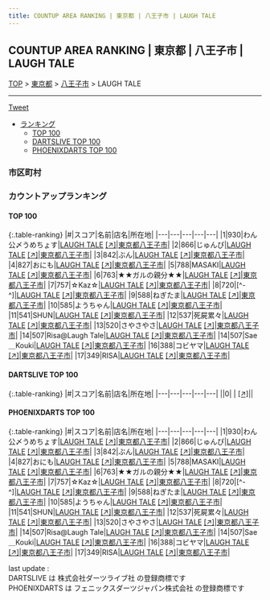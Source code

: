 ```yaml
---
title: COUNTUP AREA RANKING | 東京都 | 八王子市 | LAUGH TALE
---
```

## COUNTUP AREA RANKING | 東京都 | 八王子市 | LAUGH TALE

[TOP](/darts/rank/) > [東京都](/darts/rank/東京都/) > [八王子市](/darts/rank/東京都/八王子市/) > LAUGH TALE

___

<a href="https://twitter.com/share?ref_src=twsrc%5Etfw" data-text="COUNTUP AREA RANKING | 東京都八王子市LAUGH TALE" class="twitter-share-button" data-hashtags="DARTSLIVE,PHOENIXDARTS,darts,ダーツ" data-show-count="false">Tweet</a>

* [ランキング](#カウントアップランキング)
    * [TOP 100](#top-100)
    * [DARTSLIVE TOP 100](#dartslive-top-100)
    * [PHOENIXDARTS TOP 100](#phoenixdarts-top-100)

### 市区町村

<ul>

</ul>

### カウントアップランキング

#### TOP 100



{:.table-ranking}
|#|スコア|名前|店名|所在地|
|---|---|---|---|---|
|1|930|<span class="rank-name-pd">わん公〆うめちょす</span>|<a href="/darts/rank/shops/83899.html">LAUGH TALE</a> <a href="https://vs.phoenixdarts.com/jp/shop/shopDetailInfo/s_83899?s_seq=83899">[↗]</a>|<a href="/darts/rank/東京都/八王子市">東京都八王子市</a>|
|2|866|<span class="rank-name-pd">じゅんぴ</span>|<a href="/darts/rank/shops/83899.html">LAUGH TALE</a> <a href="https://vs.phoenixdarts.com/jp/shop/shopDetailInfo/s_83899?s_seq=83899">[↗]</a>|<a href="/darts/rank/東京都/八王子市">東京都八王子市</a>|
|3|842|<span class="rank-name-pd">ぶん</span>|<a href="/darts/rank/shops/83899.html">LAUGH TALE</a> <a href="https://vs.phoenixdarts.com/jp/shop/shopDetailInfo/s_83899?s_seq=83899">[↗]</a>|<a href="/darts/rank/東京都/八王子市">東京都八王子市</a>|
|4|827|<span class="rank-name-pd">おにも</span>|<a href="/darts/rank/shops/83899.html">LAUGH TALE</a> <a href="https://vs.phoenixdarts.com/jp/shop/shopDetailInfo/s_83899?s_seq=83899">[↗]</a>|<a href="/darts/rank/東京都/八王子市">東京都八王子市</a>|
|5|788|<span class="rank-name-pd">MASAKI</span>|<a href="/darts/rank/shops/83899.html">LAUGH TALE</a> <a href="https://vs.phoenixdarts.com/jp/shop/shopDetailInfo/s_83899?s_seq=83899">[↗]</a>|<a href="/darts/rank/東京都/八王子市">東京都八王子市</a>|
|6|763|<span class="rank-name-pd">★★ガルの親分★★</span>|<a href="/darts/rank/shops/83899.html">LAUGH TALE</a> <a href="https://vs.phoenixdarts.com/jp/shop/shopDetailInfo/s_83899?s_seq=83899">[↗]</a>|<a href="/darts/rank/東京都/八王子市">東京都八王子市</a>|
|7|757|<span class="rank-name-pd">☆Kaz☆</span>|<a href="/darts/rank/shops/83899.html">LAUGH TALE</a> <a href="https://vs.phoenixdarts.com/jp/shop/shopDetailInfo/s_83899?s_seq=83899">[↗]</a>|<a href="/darts/rank/東京都/八王子市">東京都八王子市</a>|
|8|720|<span class="rank-name-pd">[^-^]</span>|<a href="/darts/rank/shops/83899.html">LAUGH TALE</a> <a href="https://vs.phoenixdarts.com/jp/shop/shopDetailInfo/s_83899?s_seq=83899">[↗]</a>|<a href="/darts/rank/東京都/八王子市">東京都八王子市</a>|
|9|588|<span class="rank-name-pd">ねぎたま</span>|<a href="/darts/rank/shops/83899.html">LAUGH TALE</a> <a href="https://vs.phoenixdarts.com/jp/shop/shopDetailInfo/s_83899?s_seq=83899">[↗]</a>|<a href="/darts/rank/東京都/八王子市">東京都八王子市</a>|
|10|585|<span class="rank-name-pd">ようちゃん</span>|<a href="/darts/rank/shops/83899.html">LAUGH TALE</a> <a href="https://vs.phoenixdarts.com/jp/shop/shopDetailInfo/s_83899?s_seq=83899">[↗]</a>|<a href="/darts/rank/東京都/八王子市">東京都八王子市</a>|
|11|541|<span class="rank-name-pd">SHUN</span>|<a href="/darts/rank/shops/83899.html">LAUGH TALE</a> <a href="https://vs.phoenixdarts.com/jp/shop/shopDetailInfo/s_83899?s_seq=83899">[↗]</a>|<a href="/darts/rank/東京都/八王子市">東京都八王子市</a>|
|12|537|<span class="rank-name-pd">死屍累々</span>|<a href="/darts/rank/shops/83899.html">LAUGH TALE</a> <a href="https://vs.phoenixdarts.com/jp/shop/shopDetailInfo/s_83899?s_seq=83899">[↗]</a>|<a href="/darts/rank/東京都/八王子市">東京都八王子市</a>|
|13|520|<span class="rank-name-pd">さやさやさ</span>|<a href="/darts/rank/shops/83899.html">LAUGH TALE</a> <a href="https://vs.phoenixdarts.com/jp/shop/shopDetailInfo/s_83899?s_seq=83899">[↗]</a>|<a href="/darts/rank/東京都/八王子市">東京都八王子市</a>|
|14|507|<span class="rank-name-pd">Risa@Laugh Tale</span>|<a href="/darts/rank/shops/83899.html">LAUGH TALE</a> <a href="https://vs.phoenixdarts.com/jp/shop/shopDetailInfo/s_83899?s_seq=83899">[↗]</a>|<a href="/darts/rank/東京都/八王子市">東京都八王子市</a>|
|14|507|<span class="rank-name-pd">Sae＿Kouki</span>|<a href="/darts/rank/shops/83899.html">LAUGH TALE</a> <a href="https://vs.phoenixdarts.com/jp/shop/shopDetailInfo/s_83899?s_seq=83899">[↗]</a>|<a href="/darts/rank/東京都/八王子市">東京都八王子市</a>|
|16|388|<span class="rank-name-pd">コビヤマ</span>|<a href="/darts/rank/shops/83899.html">LAUGH TALE</a> <a href="https://vs.phoenixdarts.com/jp/shop/shopDetailInfo/s_83899?s_seq=83899">[↗]</a>|<a href="/darts/rank/東京都/八王子市">東京都八王子市</a>|
|17|349|<span class="rank-name-pd">RISA</span>|<a href="/darts/rank/shops/83899.html">LAUGH TALE</a> <a href="https://vs.phoenixdarts.com/jp/shop/shopDetailInfo/s_83899?s_seq=83899">[↗]</a>|<a href="/darts/rank/東京都/八王子市">東京都八王子市</a>|


#### DARTSLIVE TOP 100



{:.table-ranking}
|#|スコア|名前|店名|所在地|
|---|---|---|---|---|
||0|<span class="rank-name-dl"> </span>|<a href="/darts/rank/shops/.html"></a> <a href="">[↗]</a>|<a href="/darts/rank//"></a>|


#### PHOENIXDARTS TOP 100



{:.table-ranking}
|#|スコア|名前|店名|所在地|
|---|---|---|---|---|
|1|930|<span class="rank-name-pd">わん公〆うめちょす</span>|<a href="/darts/rank/shops/83899.html">LAUGH TALE</a> <a href="https://vs.phoenixdarts.com/jp/shop/shopDetailInfo/s_83899?s_seq=83899">[↗]</a>|<a href="/darts/rank/東京都/八王子市">東京都八王子市</a>|
|2|866|<span class="rank-name-pd">じゅんぴ</span>|<a href="/darts/rank/shops/83899.html">LAUGH TALE</a> <a href="https://vs.phoenixdarts.com/jp/shop/shopDetailInfo/s_83899?s_seq=83899">[↗]</a>|<a href="/darts/rank/東京都/八王子市">東京都八王子市</a>|
|3|842|<span class="rank-name-pd">ぶん</span>|<a href="/darts/rank/shops/83899.html">LAUGH TALE</a> <a href="https://vs.phoenixdarts.com/jp/shop/shopDetailInfo/s_83899?s_seq=83899">[↗]</a>|<a href="/darts/rank/東京都/八王子市">東京都八王子市</a>|
|4|827|<span class="rank-name-pd">おにも</span>|<a href="/darts/rank/shops/83899.html">LAUGH TALE</a> <a href="https://vs.phoenixdarts.com/jp/shop/shopDetailInfo/s_83899?s_seq=83899">[↗]</a>|<a href="/darts/rank/東京都/八王子市">東京都八王子市</a>|
|5|788|<span class="rank-name-pd">MASAKI</span>|<a href="/darts/rank/shops/83899.html">LAUGH TALE</a> <a href="https://vs.phoenixdarts.com/jp/shop/shopDetailInfo/s_83899?s_seq=83899">[↗]</a>|<a href="/darts/rank/東京都/八王子市">東京都八王子市</a>|
|6|763|<span class="rank-name-pd">★★ガルの親分★★</span>|<a href="/darts/rank/shops/83899.html">LAUGH TALE</a> <a href="https://vs.phoenixdarts.com/jp/shop/shopDetailInfo/s_83899?s_seq=83899">[↗]</a>|<a href="/darts/rank/東京都/八王子市">東京都八王子市</a>|
|7|757|<span class="rank-name-pd">☆Kaz☆</span>|<a href="/darts/rank/shops/83899.html">LAUGH TALE</a> <a href="https://vs.phoenixdarts.com/jp/shop/shopDetailInfo/s_83899?s_seq=83899">[↗]</a>|<a href="/darts/rank/東京都/八王子市">東京都八王子市</a>|
|8|720|<span class="rank-name-pd">[^-^]</span>|<a href="/darts/rank/shops/83899.html">LAUGH TALE</a> <a href="https://vs.phoenixdarts.com/jp/shop/shopDetailInfo/s_83899?s_seq=83899">[↗]</a>|<a href="/darts/rank/東京都/八王子市">東京都八王子市</a>|
|9|588|<span class="rank-name-pd">ねぎたま</span>|<a href="/darts/rank/shops/83899.html">LAUGH TALE</a> <a href="https://vs.phoenixdarts.com/jp/shop/shopDetailInfo/s_83899?s_seq=83899">[↗]</a>|<a href="/darts/rank/東京都/八王子市">東京都八王子市</a>|
|10|585|<span class="rank-name-pd">ようちゃん</span>|<a href="/darts/rank/shops/83899.html">LAUGH TALE</a> <a href="https://vs.phoenixdarts.com/jp/shop/shopDetailInfo/s_83899?s_seq=83899">[↗]</a>|<a href="/darts/rank/東京都/八王子市">東京都八王子市</a>|
|11|541|<span class="rank-name-pd">SHUN</span>|<a href="/darts/rank/shops/83899.html">LAUGH TALE</a> <a href="https://vs.phoenixdarts.com/jp/shop/shopDetailInfo/s_83899?s_seq=83899">[↗]</a>|<a href="/darts/rank/東京都/八王子市">東京都八王子市</a>|
|12|537|<span class="rank-name-pd">死屍累々</span>|<a href="/darts/rank/shops/83899.html">LAUGH TALE</a> <a href="https://vs.phoenixdarts.com/jp/shop/shopDetailInfo/s_83899?s_seq=83899">[↗]</a>|<a href="/darts/rank/東京都/八王子市">東京都八王子市</a>|
|13|520|<span class="rank-name-pd">さやさやさ</span>|<a href="/darts/rank/shops/83899.html">LAUGH TALE</a> <a href="https://vs.phoenixdarts.com/jp/shop/shopDetailInfo/s_83899?s_seq=83899">[↗]</a>|<a href="/darts/rank/東京都/八王子市">東京都八王子市</a>|
|14|507|<span class="rank-name-pd">Risa@Laugh Tale</span>|<a href="/darts/rank/shops/83899.html">LAUGH TALE</a> <a href="https://vs.phoenixdarts.com/jp/shop/shopDetailInfo/s_83899?s_seq=83899">[↗]</a>|<a href="/darts/rank/東京都/八王子市">東京都八王子市</a>|
|14|507|<span class="rank-name-pd">Sae＿Kouki</span>|<a href="/darts/rank/shops/83899.html">LAUGH TALE</a> <a href="https://vs.phoenixdarts.com/jp/shop/shopDetailInfo/s_83899?s_seq=83899">[↗]</a>|<a href="/darts/rank/東京都/八王子市">東京都八王子市</a>|
|16|388|<span class="rank-name-pd">コビヤマ</span>|<a href="/darts/rank/shops/83899.html">LAUGH TALE</a> <a href="https://vs.phoenixdarts.com/jp/shop/shopDetailInfo/s_83899?s_seq=83899">[↗]</a>|<a href="/darts/rank/東京都/八王子市">東京都八王子市</a>|
|17|349|<span class="rank-name-pd">RISA</span>|<a href="/darts/rank/shops/83899.html">LAUGH TALE</a> <a href="https://vs.phoenixdarts.com/jp/shop/shopDetailInfo/s_83899?s_seq=83899">[↗]</a>|<a href="/darts/rank/東京都/八王子市">東京都八王子市</a>|


<div class="footer border-top border-gray-light mt-5 pt-3 text-right text-gray">
    last update : <span style="font-weight: italic" id="foot_last_modified"></span><br />
    DARTSLIVE は 株式会社ダーツライブ社 の登録商標です<br />
    PHOENIXDARTS は フェニックスダーツジャパン株式会社 の登録商標です<br />
</div>

<script src="https://cdnjs.cloudflare.com/ajax/libs/jquery.tablesorter/2.31.3/js/jquery.tablesorter.min.js" integrity="sha512-qzgd5cYSZcosqpzpn7zF2ZId8f/8CHmFKZ8j7mU4OUXTNRd5g+ZHBPsgKEwoqxCtdQvExE5LprwwPAgoicguNg==" crossorigin="anonymous" referrerpolicy="no-referrer"></script>
<link rel="stylesheet" href="https://cdnjs.cloudflare.com/ajax/libs/jquery.tablesorter/2.31.3/css/theme.default.min.css" integrity="sha512-wghhOJkjQX0Lh3NSWvNKeZ0ZpNn+SPVXX1Qyc9OCaogADktxrBiBdKGDoqVUOyhStvMBmJQ8ZdMHiR3wuEq8+w==" crossorigin="anonymous" referrerpolicy="no-referrer" />
<script>
$(function() {
    $(".table-ranking").tablesorter({sortList:[[0, 0]]});
    $("#foot_last_modified").text(formatDate(new Date(document.lastModified), 'yyyy-MM-dd HH:mm:ss'));
});
</script>

<script async src="https://platform.twitter.com/widgets.js" charset="utf-8"></script>